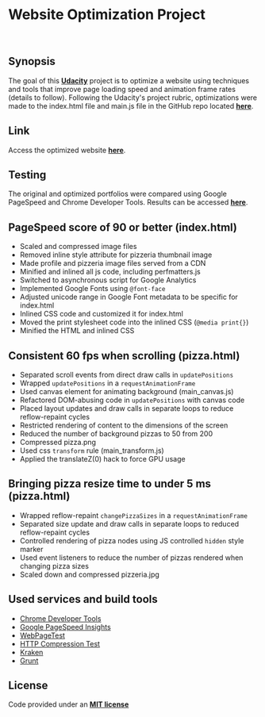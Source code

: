 Website Optimization Project
===
<br>

Synopsis
---
The goal of this **[Udacity](https://www.udacity.com/)** project is to optimize a website using techniques and tools that improve page loading speed and animation frame rates (details to follow). Following the Udacity's project rubric, optimizations were made to the index.html file and main.js file in the GitHub repo located **[here](https://github.com/udacity/frontend-nanodegree-mobile-portfolio)**.


Link
---
Access the optimized website **[here](http://noelnoche.github.io/udacity-fend-website-optimization/)**.


Testing
---
The original and optimized portfolios were compared using Google PageSpeed and Chrome Developer Tools. Results can be accessed **[here](http://noelnoche.github.io/udacity-fend-website-optimization/test-results/)**.


PageSpeed score of 90 or better (index.html)
---
+ Scaled and compressed image files
+ Removed inline style attribute for pizzeria thumbnail image
+ Made profile and pizzeria image files served from a CDN
+ Minified and inlined all js code, including perfmatters.js
+ Switched to asynchronous script for Google Analytics
+ Implemented Google Fonts using `@font-face`
+ Adjusted unicode range in Google Font metadata to be specific for index.html
+ Inlined CSS code and customized it for index.html
+ Moved the print stylesheet code into the inlined CSS (`@media print{}`)
+ Minified the HTML and inlined CSS


Consistent 60 fps when scrolling (pizza.html)
---
+ Separated scroll events from direct draw calls in `updatePositions`
+ Wrapped `updatePositions` in a `requestAnimationFrame`
+ Used canvas element for animating background (main_canvas.js)
+ Refactored DOM-abusing code in `updatePositions` with canvas code
+ Placed layout updates and draw calls in separate loops to reduce reflow-repaint cycles
+ Restricted rendering of content to the dimensions of the screen
+ Reduced the number of background pizzas to 50 from 200
+ Compressed pizza.png
+ Used css `transform` rule (main_transform.js)
+ Applied the translateZ(0) hack to force GPU usage


Bringing pizza resize time to under 5 ms (pizza.html)
---
+ Wrapped reflow-repaint `changePizzaSizes` in a `requestAnimationFrame`
+ Separated size update and draw calls in separate loops to reduced reflow-repaint cycles
+ Controlled rendering of pizza nodes using  JS controlled `hidden` style marker
+ Used event listeners to reduce the number of pizzas rendered when changing pizza sizes
+ Scaled down and compressed pizzeria.jpg


Used services and build tools
---
+ [Chrome Developer Tools](https://developer.chrome.com/home/devtools-pillar)
+ [Google PageSpeed Insights](https://developers.google.com/speed/pagespeed/insights/)
+ [WebPageTest](http://www.webpagetest.org/)
+ [HTTP Compression Test](http://www.whatsmyip.org/http-compression-test/)
+ [Kraken](https://kraken.io/)
+ [Grunt](http://gruntjs.com/)


License
---
Code provided under an **[MIT license](https://github.com/noelnoche/udacity-fend-website-optimization/blob/gh-pages/LICENSE.md)**